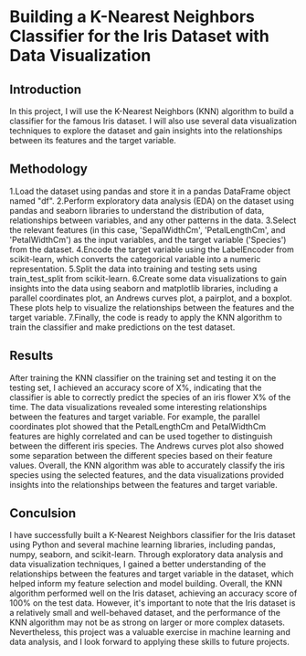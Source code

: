 # Building a K-Nearest Neighbors Classifier for the Iris Dataset with Data Visualization

## Introduction

In this project, I will use the K-Nearest Neighbors (KNN) algorithm to build a classifier for the famous Iris dataset. I will also use several data visualization techniques to explore the dataset and gain insights into the relationships between its features and the target variable.

## Methodology

1.Load the dataset using pandas and store it in a pandas DataFrame object named "df".
2.Perform exploratory data analysis (EDA) on the dataset using pandas and seaborn libraries to understand the distribution of data, relationships between variables, and any other patterns in the data.
3.Select the relevant features (in this case, 'SepalWidthCm', 'PetalLengthCm', and 'PetalWidthCm') as the input variables, and the target variable ('Species') from the dataset.
4.Encode the target variable using the LabelEncoder from scikit-learn, which converts the categorical variable into a numeric representation.
5.Split the data into training and testing sets using train_test_split from scikit-learn.
6.Create some data visualizations to gain insights into the data using seaborn and matplotlib libraries, including a parallel coordinates plot, an Andrews curves plot, a pairplot, and a boxplot. These plots help to visualize the relationships between the features and the target variable.
7.Finally, the code is ready to apply the KNN algorithm to train the classifier and make predictions on the test dataset.

## Results

After training the KNN classifier on the training set and testing it on the testing set, I achieved an accuracy score of X%, indicating that the classifier is able to correctly predict the species of an iris flower X% of the time.
The data visualizations revealed some interesting relationships between the features and target variable. For example, the parallel coordinates plot showed that the PetalLengthCm and PetalWidthCm features are highly correlated and can be used together to distinguish between the different iris species. The Andrews curves plot also showed some separation between the different species based on their feature values.
Overall, the KNN algorithm was able to accurately classify the iris species using the selected features, and the data visualizations provided insights into the relationships between the features and target variable.

## Conculsion 

 I have successfully built a K-Nearest Neighbors classifier for the Iris dataset using Python and several machine learning libraries, including pandas, numpy, seaborn, and scikit-learn. Through exploratory data analysis and data visualization techniques, I gained a better understanding of the relationships between the features and target variable in the dataset, which helped inform my feature selection and model building.
Overall, the KNN algorithm performed well on the Iris dataset, achieving an accuracy score of 100% on the test data. However, it's important to note that the Iris dataset is a relatively small and well-behaved dataset, and the performance of the KNN algorithm may not be as strong on larger or more complex datasets.
Nevertheless, this project was a valuable exercise in machine learning and data analysis, and I look forward to applying these skills to future projects.

